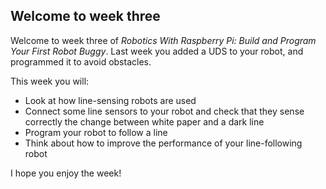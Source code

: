 [comment]: # (
Is this step open? Y/N
If so, short description of this step:
Related links:
Related files:
)

## Welcome to week three

Welcome to week three of *Robotics With Raspberry Pi: Build and Program Your First Robot Buggy*. Last week you added a UDS to your robot, and programmed it to avoid obstacles.

This week you will:

+ Look at how line-sensing robots are used
+ Connect some line sensors to your robot and check that they sense correctly the change between white paper and a dark line
+ Program your robot to follow a line
+ Think about how to improve the performance of your line-following robot

I hope you enjoy the week!
